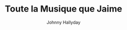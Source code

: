 ---
layout: post
title: Toute la  Musique que Jaime
author: Johnny Hallyday
language: "Français"
image:
  artist: johnny-hallyday.png
---